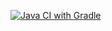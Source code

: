 [![Java CI with Gradle](https://github.com/OlesyaMorozova/HWApiCi/actions/workflows/gradle.yml/badge.svg)](https://github.com/OlesyaMorozova/HWApiCi/actions/workflows/gradle.yml)